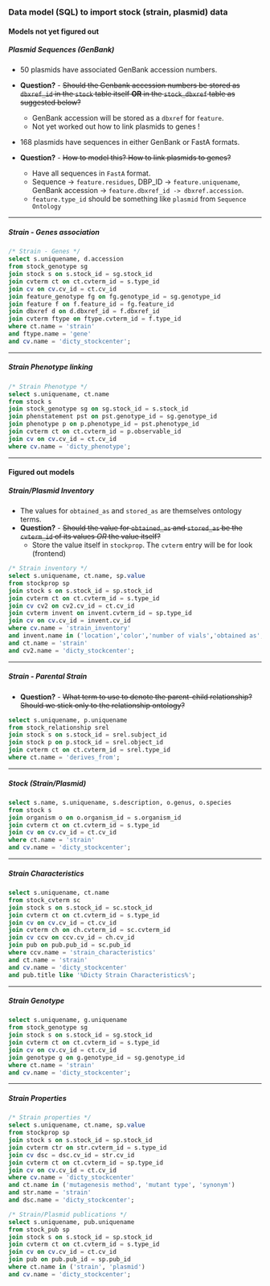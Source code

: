### Data model (SQL) to import stock (strain, plasmid) data

#### Models not yet figured out

##### Plasmid Sequences (GenBank)

* 50 plasmids have associated GenBank accession numbers.
* **Question?** - ~~Should the Genbank accession numbers be stored as `dbxref_id` in the `stock` table itself **OR** in the `stock_dbxref` table as suggested below?~~ 
   * GenBank accession will be stored as a `dbxref` for `feature`. 
   * Not yet worked out how to link plasmids to genes !

* 168 plasmids have sequences in either GenBank or FastA formats.
* **Question?** - ~~How to model this? How to link plasmids to genes?~~ 
   * Have all sequences in `FastA` format. 
   * Sequence -> `feature.residues`, DBP_ID -> `feature.uniquename`, GenBank accession -> `feature.dbxref_id -> dbxref.accession`.  
   * `feature.type_id` should be something like `plasmid` from `Sequence Ontology` 

---

##### Strain - Genes association
```sql
/* Strain - Genes */
select s.uniquename, d.accession
from stock_genotype sg
join stock s on s.stock_id = sg.stock_id
join cvterm ct on ct.cvterm_id = s.type_id
join cv on cv.cv_id = ct.cv_id
join feature_genotype fg on fg.genotype_id = sg.genotype_id
join feature f on f.feature_id = fg.feature_id
join dbxref d on d.dbxref_id = f.dbxref_id
join cvterm ftype on ftype.cvterm_id = f.type_id
where ct.name = 'strain'
and ftype.name = 'gene'
and cv.name = 'dicty_stockcenter';
```
---
##### Strain Phenotype linking

```sql
/* Strain Phenotype */
select s.uniquename, ct.name
from stock s
join stock_genotype sg on sg.stock_id = s.stock_id
join phenstatement pst on pst.genotype_id = sg.genotype_id
join phenotype p on p.phenotype_id = pst.phenotype_id
join cvterm ct on ct.cvterm_id = p.observable_id
join cv on cv.cv_id = ct.cv_id
where cv.name = 'dicty_phenotype';
```
---

#### Figured out models

##### Strain/Plasmid Inventory
* The values for `obtained_as` and `stored_as` are themselves ontology terms.
* **Question?** - ~~Should the value for `obtained_as` and `stored_as` be the `cvterm_id` of its values *OR* the value itself?~~ 
   * Store the value itself in `stockprop`. The `cvterm` entry will be for look (frontend)

```sql
/* Strain inventory */
select s.uniquename, ct.name, sp.value
from stockprop sp
join stock s on s.stock_id = sp.stock_id
join cvterm ct on ct.cvterm_id = s.type_id
join cv cv2 on cv2.cv_id = ct.cv_id
join cvterm invent on invent.cvterm_id = sp.type_id
join cv on cv.cv_id = invent.cv_id
where cv.name = 'strain_inventory'
and invent.name in ('location','color','number of vials','obtained as','stored as','storage date','private comment','public comment')
and ct.name = 'strain'
and cv2.name = 'dicty_stockcenter';
```
---
##### Strain - Parental Strain
* **Question?** - ~~What term to use to denote the parent-child relationship? Should we stick only to the relationship ontology?~~

```sql
select s.uniquename, p.uniquename
from stock_relationship srel
join stock s on s.stock_id = srel.subject_id
join stock p on p.stock_id = srel.object_id
join cvterm ct on ct.cvterm_id = srel.type_id
where ct.name = 'derives_from';
```
---
##### Stock (Strain/Plasmid)
```sql
select s.name, s.uniquename, s.description, o.genus, o.species
from stock s
join organism o on o.organism_id = s.organism_id
join cvterm ct on ct.cvterm_id = s.type_id
join cv on cv.cv_id = ct.cv_id
where ct.name = 'strain'
and cv.name = 'dicty_stockcenter';
```
---
##### Strain Characteristics
```sql
select s.uniquename, ct.name
from stock_cvterm sc
join stock s on s.stock_id = sc.stock_id
join cvterm ct on ct.cvterm_id = s.type_id
join cv on cv.cv_id = ct.cv_id
join cvterm ch on ch.cvterm_id = sc.cvterm_id
join cv ccv on ccv.cv_id = ch.cv_id
join pub on pub.pub_id = sc.pub_id
where ccv.name = 'strain_characteristics'
and ct.name = 'strain'
and cv.name = 'dicty_stockcenter'
and pub.title like '%Dicty Strain Characteristics%';
```
---
##### Strain Genotype
```sql
select s.uniquename, g.uniquename
from stock_genotype sg
join stock s on s.stock_id = sg.stock_id
join cvterm ct on ct.cvterm_id = s.type_id
join cv on cv.cv_id = ct.cv_id
join genotype g on g.genotype_id = sg.genotype_id
where ct.name = 'strain'
and cv.name = 'dicty_stockcenter';
```
---
##### Strain Properties
```sql
/* Strain properties */
select s.uniquename, ct.name, sp.value
from stockprop sp
join stock s on s.stock_id = sp.stock_id
join cvterm ctr on str.cvterm_id = s.type_id
join cv dsc = dsc.cv_id = str.cv_id
join cvterm ct on ct.cvterm_id = sp.type_id
join cv on cv.cv_id = ct.cv_id
where cv.name = 'dicty_stockcenter'
and ct.name in ('mutagenesis method', 'mutant type', 'synonym')
and str.name = 'strain'
and dsc.name = 'dicty_stockcenter';
```
```sql
/* Strain/Plasmid publications */
select s.uniquename, pub.uniquename
from stock_pub sp
join stock s on s.stock_id = sp.stock_id
join cvterm ct on ct.cvterm_id = s.type_id
join cv on cv.cv_id = ct.cv_id
join pub on pub.pub_id = sp.pub_id
where ct.name in ('strain', 'plasmid')
and cv.name = 'dicty_stockcenter';
```
